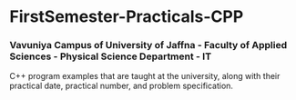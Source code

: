 # FirstSemester-Practicals-CPP
### Vavuniya Campus of University of Jaffna - Faculty of Applied Sciences - Physical Science Department - IT

C++ program examples that are taught at the university, along with their practical date, practical number, and problem specification.
